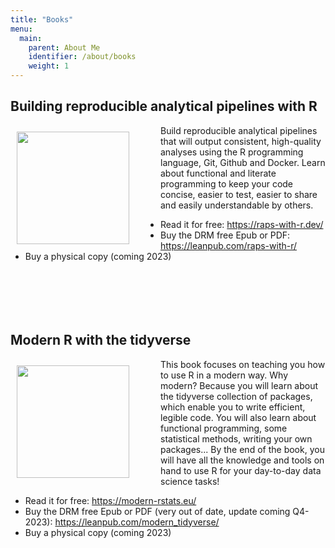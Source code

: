 ```yaml
---
title: "Books"
menu:
  main:
    parent: About Me
    identifier: /about/books
    weight: 1
---
```


## Building reproducible analytical pipelines with R


<a href = "https://leanpub.com/raps-with-r/"><img
src="https://d2sofvawe08yqg.cloudfront.net/raps-with-r/s_hero2x?1676902653"
align="left" style="display: inline; margin: 10px 50px 10px 10px; border-width:
0px;" width="180" /></a><p>Build reproducible analytical pipelines that will
output consistent, high-quality analyses using the R programming language, Git,
Github and Docker. Learn about functional and literate programming to keep your
code concise, easier to test, easier to share and easily understandable by
others.</p>

<p>
<ul>
  <li>Read it for free: <a href="https://raps-with-r.dev/">https://raps-with-r.dev/</a></li>
  <li>Buy the DRM free Epub or PDF: <a href="https://leanpub.com/raps-with-r/">https://leanpub.com/raps-with-r/</a></li>
  <li>Buy a physical copy (coming 2023)</li>
</ul>
</p>


<h2 style="margin-top:3cm;">Modern R with the tidyverse</h2>

<a href = "https://leanpub.com/modern_tidyverse"><img
src="https://d2sofvawe08yqg.cloudfront.net/modern_tidyverse/s_hero2x?1620608950"
align="left" style="display: inline; margin: 10px 50px 10px 10px; border-width:
0px;" width="180" /></a><p>This book focuses on teaching you how to use R in a
modern way. Why modern? Because you will learn about the tidyverse collection of
packages, which enable you to write efficient, legible code. You will also learn
about functional programming, some statistical methods, writing your own
packages... By the end of the book, you will have all the knowledge and tools on
hand to use R for your day-to-day data science tasks!</p>

<p>
<ul>
  <li>Read it for free: <a href="https://modern-rstats.eu/">https://modern-rstats.eu/</a></li>
</li>
  <li>Buy the DRM free Epub or PDF (very out of date, update coming Q4-2023): <a href="https://leanpub.com/modern_tidyverse/">https://leanpub.com/modern_tidyverse/</a></li>
  <li>Buy a physical copy (coming 2023)</li>
</ul>
</p>
